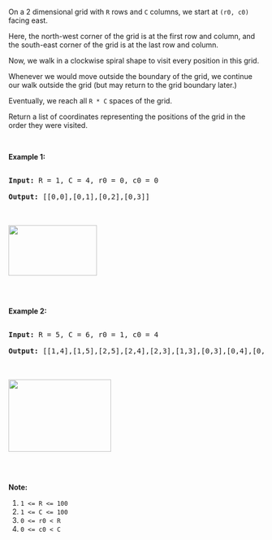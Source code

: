 On a 2 dimensional grid with `` R `` rows and `` C `` columns, we start at `` (r0, c0) `` facing east.

Here, the north-west corner of the grid is at the&nbsp;first row and column, and the south-east corner of the grid is at the last row and column.

Now, we walk in a clockwise spiral shape to visit every position in this grid.&nbsp;

Whenever we would move outside the boundary of the grid, we continue our walk outside the grid (but may return to the grid boundary later.)&nbsp;

Eventually, we reach all `` R * C `` spaces of the grid.

Return a list of coordinates representing the positions of the grid in the order they were visited.

&nbsp;

__Example 1:__

<pre>
<strong>Input: </strong>R = <span id="example-input-1-1">1</span>, C = <span id="example-input-1-2">4</span>, r0 = <span id="example-input-1-3">0</span>, c0 = <span id="example-input-1-4">0</span>
<strong>Output: </strong><span id="example-output-1">[[0,0],[0,1],[0,2],[0,3]]</span>

<img alt="" src="https://s3-lc-upload.s3.amazonaws.com/uploads/2018/08/24/example_1.png" style="width: 174px; height: 99px;"/>
</pre>

&nbsp;

__Example 2:__

<pre>
<strong>Input: </strong>R = <span id="example-input-2-1">5</span>, C = <span id="example-input-2-2">6</span>, r0 = <span id="example-input-2-3">1</span>, c0 = <span id="example-input-2-4">4</span>
<strong>Output: </strong><span id="example-output-2">[[1,4],[1,5],[2,5],[2,4],[2,3],[1,3],[0,3],[0,4],[0,5],[3,5],[3,4],[3,3],[3,2],[2,2],[1,2],[0,2],[4,5],[4,4],[4,3],[4,2],[4,1],[3,1],[2,1],[1,1],[0,1],[4,0],[3,0],[2,0],[1,0],[0,0]]</span>

<img alt="" src="https://s3-lc-upload.s3.amazonaws.com/uploads/2018/08/24/example_2.png" style="width: 202px; height: 142px;"/>
</pre>

<div>
<div>
<p>&nbsp;</p>
<p><strong>Note:</strong></p>
<ol>
<li><code>1 &lt;= R &lt;= 100</code></li>
<li><code>1 &lt;= C &lt;= 100</code></li>
<li><code>0 &lt;= r0 &lt; R</code></li>
<li><code>0 &lt;= c0 &lt; C</code></li>
</ol>
</div>
</div>